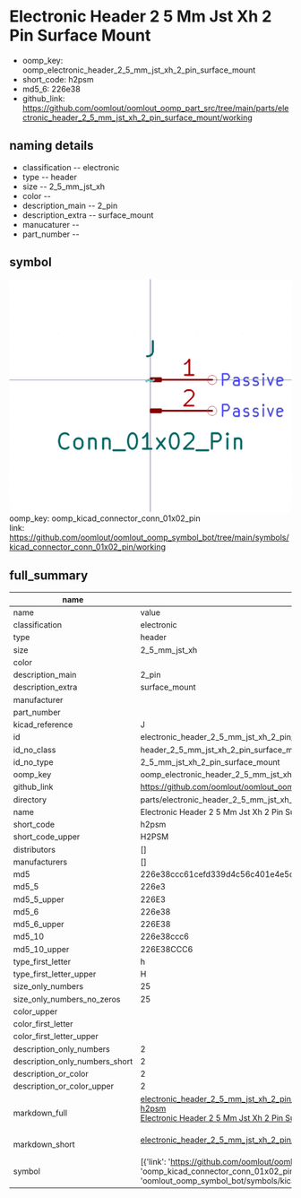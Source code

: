 # Electronic Header 2 5 Mm Jst Xh 2 Pin Surface Mount

  
* oomp_key: oomp_electronic_header_2_5_mm_jst_xh_2_pin_surface_mount 
* short_code: h2psm
* md5_6: 226e38  
* github_link: https://github.com/oomlout/oomlout_oomp_part_src/tree/main/parts/electronic_header_2_5_mm_jst_xh_2_pin_surface_mount/working  
## naming details
* classification -- electronic
* type -- header
* size -- 2_5_mm_jst_xh
* color -- 
* description_main -- 2_pin
* description_extra -- surface_mount
* manucaturer -- 
* part_number -- 



## symbol

![](symbol/0/working/working_600.png)  
oomp_key: oomp_kicad_connector_conn_01x02_pin  
link: https://github.com/oomlout/oomlout_oomp_symbol_bot/tree/main/symbols/kicad_connector_conn_01x02_pin/working  


## full_summary
| name | value | 
| --- | --- | 
| name | value | 
| classification | electronic | 
| type | header | 
| size | 2_5_mm_jst_xh | 
| color |  | 
| description_main | 2_pin | 
| description_extra | surface_mount | 
| manufacturer |  | 
| part_number |  | 
| kicad_reference | J | 
| id | electronic_header_2_5_mm_jst_xh_2_pin_surface_mount | 
| id_no_class | header_2_5_mm_jst_xh_2_pin_surface_mount | 
| id_no_type | 2_5_mm_jst_xh_2_pin_surface_mount | 
| oomp_key | oomp_electronic_header_2_5_mm_jst_xh_2_pin_surface_mount | 
| github_link | https://github.com/oomlout/oomlout_oomp_part_src/tree/main/parts/electronic_header_2_5_mm_jst_xh_2_pin_surface_mount/working | 
| directory | parts/electronic_header_2_5_mm_jst_xh_2_pin_surface_mount | 
| name | Electronic Header 2 5 Mm Jst Xh 2 Pin Surface Mount | 
| short_code | h2psm | 
| short_code_upper | H2PSM | 
| distributors | [] | 
| manufacturers | [] | 
| md5 | 226e38ccc61cefd339d4c56c401e4e5c | 
| md5_5 | 226e3 | 
| md5_5_upper | 226E3 | 
| md5_6 | 226e38 | 
| md5_6_upper | 226E38 | 
| md5_10 | 226e38ccc6 | 
| md5_10_upper | 226E38CCC6 | 
| type_first_letter | h | 
| type_first_letter_upper | H | 
| size_only_numbers | 25 | 
| size_only_numbers_no_zeros | 25 | 
| color_upper |  | 
| color_first_letter |  | 
| color_first_letter_upper |  | 
| description_only_numbers | 2 | 
| description_only_numbers_short | 2 | 
| description_or_color | 2 | 
| description_or_color_upper | 2 | 
| markdown_full | [electronic_header_2_5_mm_jst_xh_2_pin_surface_mount](https://github.com/oomlout/oomlout_oomp_part_src/tree/main/parts/electronic_header_2_5_mm_jst_xh_2_pin_surface_mount/working)<br>[h2psm](https://github.com/oomlout/oomlout_oomp_part_src/tree/main/parts/electronic_header_2_5_mm_jst_xh_2_pin_surface_mount/working)<br>[Electronic Header 2 5 Mm Jst Xh 2 Pin Surface Mount](https://github.com/oomlout/oomlout_oomp_part_src/tree/main/parts/electronic_header_2_5_mm_jst_xh_2_pin_surface_mount/working)<br><br> | 
| markdown_short | [electronic_header_2_5_mm_jst_xh_2_pin_surface_mount](https://github.com/oomlout/oomlout_oomp_part_src/tree/main/parts/electronic_header_2_5_mm_jst_xh_2_pin_surface_mount/working)<br><br> | 
| symbol | [{'link': 'https://github.com/oomlout/oomlout_oomp_symbol_bot/tree/main/symbols/kicad_connector_conn_01x02_pin', 'oomp_key': 'oomp_kicad_connector_conn_01x02_pin', 'directory': 'oomlout_oomp_symbol_bot/symbols/kicad_connector_conn_01x02_pin//working/working.kicad_sym'}] | 
